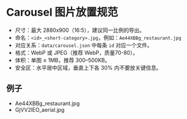 # Carousel 图片放置规范

- 尺寸：最大 2880x900（16:5），建议同一比例的导出。
- 命名：`<id>_<short-category>.jpg`，例如：`Ae44XBBg_restaurant.jpg`
- 对应关系：`data/carousel.json` 中每条 `id` 对应一个文件。
- 格式：WebP 或 JPEG（推荐 WebP，质量70-80）。
- 体积：单图 ≤ 1MB，推荐 300–500KB。
- 安全区：水平居中区域，垂直上下各 30% 内不要放关键信息。

## 例子
- Ae44XBBg_restaurant.jpg
- GjVV2lEO_aerial.jpg

